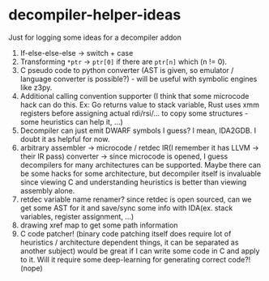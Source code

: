 # decompiler-helper-ideas
Just for logging some ideas for a decompiler addon

1. If-else-else-else -> switch + case
2. Transforming `*ptr` -> `ptr[0]` if there are `ptr[n]` which (n != 0).
3. C pseudo code to python converter (AST is given, so emulator / language converter is possible?) - will be useful with symbolic engines like z3py.
4. Additional calling convention supporter (I think that some microcode hack can do this. Ex: Go returns value to stack variable, Rust uses xmm registers before assigning actual rdi/rsi/... to copy some structures - some heuristics can help it, ...)
5. Decompiler can just emit DWARF symbols I guess? I mean, IDA2GDB. I doubt it as helpful for now.
6. arbitrary assembler -> microcode / retdec IR(I remember it has LLVM -> their IR pass) converter -> since microcode is opened, I guess decompilers for many architectures can be supported. Maybe there can be some hacks for some architecture, but decompiler itself is invaluable since viewing C and understanding heuristics is better than viewing assembly alone.
7. retdec variable name renamer? since retdec is open sourced, can we get some AST for it and save/sync some info with IDA(ex. stack variables, register assignment, ...)
8. drawing xref map to get some path information
9. C code patcher! (binary code patching itself does require lot of heuristics / architecture dependent things, it can be separated as another subject) would be great if I can write some code in C and apply to it. Will it require some deep-learning for generating correct code?! (nope)
